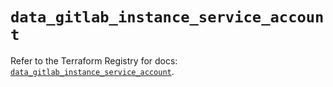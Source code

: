 # `data_gitlab_instance_service_account`

Refer to the Terraform Registry for docs: [`data_gitlab_instance_service_account`](https://registry.terraform.io/providers/gitlabhq/gitlab/18.1.1/docs/data-sources/instance_service_account).

